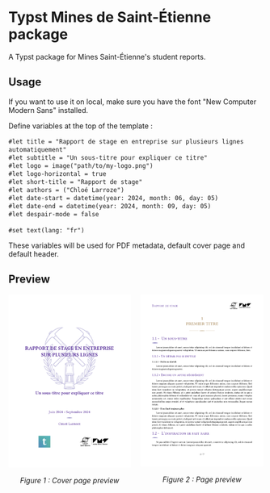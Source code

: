 # Typst Mines de Saint-Étienne package

A Typst package for Mines Saint-Étienne's student reports.

## Usage

If you want to use it on local, make sure you have the font "New Computer Modern Sans" installed.

Define variables at the top of the template :

```typc
#let title = "Rapport de stage en entreprise sur plusieurs lignes automatiquement"
#let subtitle = "Un sous-titre pour expliquer ce titre"
#let logo = image("path/to/my-logo.png")
#let logo-horizontal = true
#let short-title = "Rapport de stage"
#let authors = ("Chloé Larroze")
#let date-start = datetime(year: 2024, month: 06, day: 05)
#let date-end = datetime(year: 2024, month: 09, day: 05)
#let despair-mode = false

#set text(lang: "fr")
```

These variables will be used for PDF metadata, default cover page and default header.


## Preview 
<div align="center" style="display: flex; flex-direction: row; justify-content: center; gap: 20px;">

  <div>
    <img src="./preview1.png" alt="preview1" width="400px"/>
    <p><em>Figure 1 : Cover page preview</em></p>
  </div>

  <div>
    <img src="./preview2.png" alt="preview2" width="400px"/>
    <p><em>Figure 2 : Page preview</em></p>
  </div>

</div>



